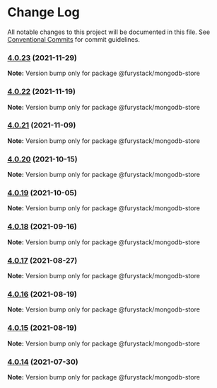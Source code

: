 # Change Log

All notable changes to this project will be documented in this file.
See [Conventional Commits](https://conventionalcommits.org) for commit guidelines.

### [4.0.23](https://github.com/furystack/core/compare/@furystack/mongodb-store@4.0.22...@furystack/mongodb-store@4.0.23) (2021-11-29)

**Note:** Version bump only for package @furystack/mongodb-store






### [4.0.22](https://github.com/furystack/core/compare/@furystack/mongodb-store@4.0.21...@furystack/mongodb-store@4.0.22) (2021-11-19)

**Note:** Version bump only for package @furystack/mongodb-store






### [4.0.21](https://github.com/furystack/core/compare/@furystack/mongodb-store@4.0.20...@furystack/mongodb-store@4.0.21) (2021-11-09)

**Note:** Version bump only for package @furystack/mongodb-store






### [4.0.20](https://github.com/furystack/core/compare/@furystack/mongodb-store@4.0.19...@furystack/mongodb-store@4.0.20) (2021-10-15)

**Note:** Version bump only for package @furystack/mongodb-store






### [4.0.19](https://github.com/furystack/core/compare/@furystack/mongodb-store@4.0.18...@furystack/mongodb-store@4.0.19) (2021-10-05)

**Note:** Version bump only for package @furystack/mongodb-store






### [4.0.18](https://github.com/furystack/core/compare/@furystack/mongodb-store@4.0.17...@furystack/mongodb-store@4.0.18) (2021-09-16)

**Note:** Version bump only for package @furystack/mongodb-store






### [4.0.17](https://github.com/furystack/core/compare/@furystack/mongodb-store@4.0.16...@furystack/mongodb-store@4.0.17) (2021-08-27)

**Note:** Version bump only for package @furystack/mongodb-store






### [4.0.16](https://github.com/furystack/core/compare/@furystack/mongodb-store@4.0.15...@furystack/mongodb-store@4.0.16) (2021-08-19)

**Note:** Version bump only for package @furystack/mongodb-store






### [4.0.15](https://github.com/furystack/core/compare/@furystack/mongodb-store@3.1.21...@furystack/mongodb-store@4.0.15) (2021-08-19)

**Note:** Version bump only for package @furystack/mongodb-store






### [4.0.14](https://github.com/furystack/core/compare/@furystack/mongodb-store@3.1.21...@furystack/mongodb-store@4.0.14) (2021-07-30)

**Note:** Version bump only for package @furystack/mongodb-store
